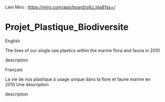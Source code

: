 Lien Miro : https://miro.com/app/board/o9J_ldq81ss=/

# Projet_Plastique_Biodiversite

English

The lives of our single use plastics within the marine flora and fauna in 2010

description

Français

La vie de nos plastique à usage unique dans la flore et faune marine en 2010
Une description

description
